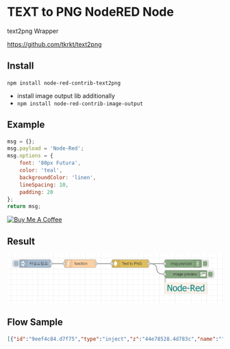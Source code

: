 TEXT to PNG NodeRED Node
=====================

text2png Wrapper 

https://github.com/tkrkt/text2png


Install
-------

`npm install node-red-contrib-text2png`

-  install image output lib additionally 
- `npm install node-red-contrib-image-output`

Example 
-------
```javascript
msg = {};
msg.payload = 'Node-Red';
msg.options = {
    font: '80px Futura',
    color: 'teal',
    backgroundColor: 'linen',
    lineSpacing: 10,
    padding: 20
};
return msg;
```

<a href="https://www.buymeacoffee.com/gagagiga" target="_blank"><img src="https://cdn.buymeacoffee.com/buttons/default-orange.png" alt="Buy Me A Coffee" height="41" width="174"></a>


Result 
-------
![alt text](text2png.png "text2png Flow Image")

Flow Sample
-------
```json
[{"id":"9eef4c84.d7f75","type":"inject","z":"44e78528.4d783c","name":"","props":[{"p":"payload"},{"p":"topic","vt":"str"}],"repeat":"","crontab":"","once":false,"onceDelay":0.1,"topic":"","payload":"","payloadType":"date","x":230,"y":40,"wires":[["fb804d02.94c04"]]},{"id":"41191b20.45c244","type":"text2png","z":"44e78528.4d783c","name":"Text to PNG","x":590,"y":40,"wires":[["dcbdc78.94d4638","264b7239.a67e1e"]]},{"id":"dcbdc78.94d4638","type":"debug","z":"44e78528.4d783c","name":"","active":true,"tosidebar":true,"console":false,"tostatus":false,"complete":"false","statusVal":"","statusType":"auto","x":790,"y":40,"wires":[]},{"id":"fb804d02.94c04","type":"function","z":"44e78528.4d783c","name":"","func":"msg = {};\nmsg.payload = 'Node-Red';\nmsg.options = {\n    font: '80px Futura',\n    color: 'teal',\n    backgroundColor: 'linen',\n    lineSpacing: 10,\n    padding: 20\n};\nreturn msg;","outputs":1,"noerr":0,"initialize":"","finalize":"","x":400,"y":40,"wires":[["41191b20.45c244"]]},{"id":"264b7239.a67e1e","type":"image","z":"44e78528.4d783c","name":"","width":160,"data":"payload","dataType":"msg","thumbnail":false,"active":true,"pass":false,"outputs":0,"x":800,"y":80,"wires":[]}]
```
